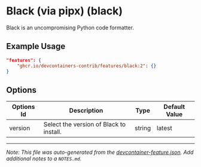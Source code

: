 

# Black (via pipx) (black)

Black is an uncompromising Python code formatter.

## Example Usage

```json
"features": {
    "ghcr.io/devcontainers-contrib/features/black:2": {}
}
```

## Options

| Options Id | Description | Type | Default Value |
|-----|-----|-----|-----|
| version | Select the version of Black to install. | string | latest |



---

_Note: This file was auto-generated from the [devcontainer-feature.json](https://github.com/devcontainers-contrib/features/blob/main/src/black/devcontainer-feature.json).  Add additional notes to a `NOTES.md`._

